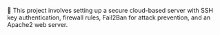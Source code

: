 🌟 This project involves setting up a secure cloud-based server with SSH key authentication,
firewall rules, Fail2Ban for attack prevention, and an Apache2 web server.
